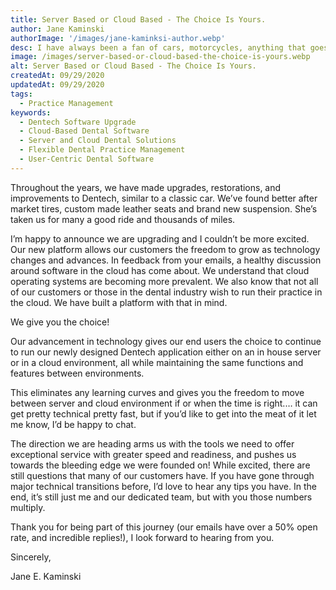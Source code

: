 ```yaml
---
title: Server Based or Cloud Based - The Choice Is Yours.
author: Jane Kaminski
authorImage: '/images/jane-kaminksi-author.webp'
desc: I have always been a fan of cars, motorcycles, anything that goes fast and the more you understand the inner workings of the equipment, the better you can wield it. Just like any software application.
image: /images/server-based-or-cloud-based-the-choice-is-yours.webp
alt: Server Based or Cloud Based - The Choice Is Yours.
createdAt: 09/29/2020
updatedAt: 09/29/2020
tags:
  - Practice Management
keywords:
  - Dentech Software Upgrade
  - Cloud-Based Dental Software
  - Server and Cloud Dental Solutions
  - Flexible Dental Practice Management
  - User-Centric Dental Software
---
```


Throughout the years, we have made upgrades, restorations, and improvements to Dentech, similar to a classic car. We’ve found better after market tires, custom made leather seats and brand new suspension. She’s taken us for many a good ride and thousands of miles.

I’m happy to announce we are upgrading and I couldn’t be more excited. Our new platform allows our customers the freedom to grow as technology changes and advances. In feedback from your emails, a healthy discussion around software in the cloud has come about. We understand that cloud operating systems are becoming more prevalent. We also know that not all of our customers or those in the dental industry wish to run their practice in the cloud. We have built a platform with that in mind.

We give you the choice!

Our advancement in technology gives our end users the choice to continue to run our newly designed Dentech application either on an in house server or in a cloud environment, all while maintaining the same functions and features between environments.

This eliminates any learning curves and gives you the freedom to move between server and cloud environment if or when the time is right.… it can get pretty technical pretty fast, but if you’d like to get into the meat of it let me know, I’d be happy to chat.

The direction we are heading arms us with the tools we need to offer exceptional service with greater speed and readiness, and pushes us towards the bleeding edge we were founded on! While excited, there are still questions that many of our customers have. If you have gone through major technical transitions before, I’d love to hear any tips you have. In the end, it’s still just me and our dedicated team, but with you those numbers multiply.

Thank you for being part of this journey (our emails have over a 50% open rate, and incredible replies!), I look forward to hearing from you.

Sincerely,

Jane E. Kaminski
